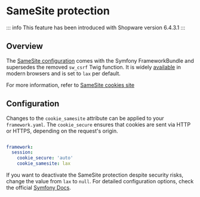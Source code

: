 # SameSite protection

::: info
This feature has been introduced with Shopware version 6.4.3.1
:::

## Overview

The [SameSite configuration](https://symfony.com/doc/current/reference/configuration/framework.html#cookie-samesite) comes with the Symfony FrameworkBundle and supersedes the removed `sw_csrf` Twig function.
It is widely [available](https://caniuse.com/same-site-cookie-attribute) in modern browsers and is set to `lax` per default.

For more information, refer to [SameSite cookies site](https://web.dev/i18n/en/samesite-cookies-explained/)

## Configuration

Changes to the `cookie_samesite` attribute can be applied to your `framework.yaml`. The `cookie_secure` ensures that cookies are sent via HTTP or HTTPS, depending on the request's origin.

```yaml

framework:
  session:
    cookie_secure: 'auto'
    cookie_samesite: lax
```

If you want to deactivate the SameSite protection despite security risks, change the value from `lax` to `null`. For detailed configuration options, check the official [Symfony Docs](https://symfony.com/doc/current/reference/configuration/framework.html#cookie-samesite).
